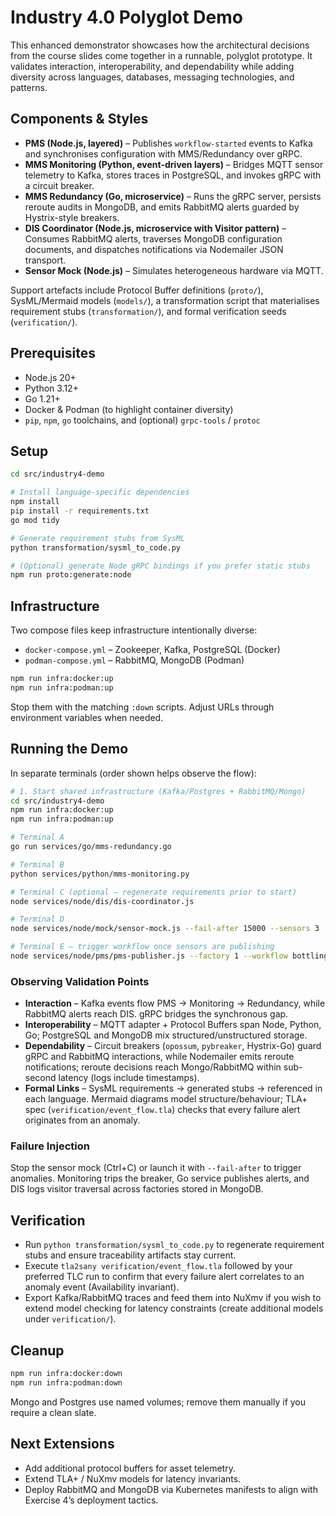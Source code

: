 # Industry 4.0 Polyglot Demo

This enhanced demonstrator showcases how the architectural decisions from the course slides come together in a runnable, polyglot prototype. It validates interaction, interoperability, and dependability while adding diversity across languages, databases, messaging technologies, and patterns.

## Components & Styles
- **PMS (Node.js, layered)** – Publishes `workflow-started` events to Kafka and synchronises configuration with MMS/Redundancy over gRPC.
- **MMS Monitoring (Python, event-driven layers)** – Bridges MQTT sensor telemetry to Kafka, stores traces in PostgreSQL, and invokes gRPC with a circuit breaker.
- **MMS Redundancy (Go, microservice)** – Runs the gRPC server, persists reroute audits in MongoDB, and emits RabbitMQ alerts guarded by Hystrix-style breakers.
- **DIS Coordinator (Node.js, microservice with Visitor pattern)** – Consumes RabbitMQ alerts, traverses MongoDB configuration documents, and dispatches notifications via Nodemailer JSON transport.
- **Sensor Mock (Node.js)** – Simulates heterogeneous hardware via MQTT.

Support artefacts include Protocol Buffer definitions (`proto/`), SysML/Mermaid models (`models/`), a transformation script that materialises requirement stubs (`transformation/`), and formal verification seeds (`verification/`).

## Prerequisites
- Node.js 20+
- Python 3.12+
- Go 1.21+
- Docker & Podman (to highlight container diversity)
- `pip`, `npm`, `go` toolchains, and (optional) `grpc-tools` / `protoc`

## Setup
```bash
cd src/industry4-demo

# Install language-specific dependencies
npm install
pip install -r requirements.txt
go mod tidy

# Generate requirement stubs from SysML
python transformation/sysml_to_code.py

# (Optional) generate Node gRPC bindings if you prefer static stubs
npm run proto:generate:node
```

## Infrastructure
Two compose files keep infrastructure intentionally diverse:
- `docker-compose.yml` – Zookeeper, Kafka, PostgreSQL (Docker)
- `podman-compose.yml` – RabbitMQ, MongoDB (Podman)

```bash
npm run infra:docker:up
npm run infra:podman:up
```

Stop them with the matching `:down` scripts. Adjust URLs through environment variables when needed.

## Running the Demo
In separate terminals (order shown helps observe the flow):
```bash
# 1. Start shared infrastructure (Kafka/Postgres + RabbitMQ/Mongo)
cd src/industry4-demo
npm run infra:docker:up
npm run infra:podman:up

# Terminal A
go run services/go/mms-redundancy.go

# Terminal B
python services/python/mms-monitoring.py

# Terminal C (optional – regenerate requirements prior to start)
node services/node/dis/dis-coordinator.js

# Terminal D
node services/node/mock/sensor-mock.js --fail-after 15000 --sensors 3

# Terminal E – trigger workflow once sensors are publishing
node services/node/pms/pms-publisher.js --factory 1 --workflow bottling
```

### Observing Validation Points
- **Interaction** – Kafka events flow PMS → Monitoring → Redundancy, while RabbitMQ alerts reach DIS. gRPC bridges the synchronous gap.
- **Interoperability** – MQTT adapter + Protocol Buffers span Node, Python, Go; PostgreSQL and MongoDB mix structured/unstructured storage.
- **Dependability** – Circuit breakers (`opossum`, `pybreaker`, Hystrix-Go) guard gRPC and RabbitMQ interactions, while Nodemailer emits reroute notifications; reroute decisions reach Mongo/RabbitMQ within sub-second latency (logs include timestamps).
- **Formal Links** – SysML requirements → generated stubs → referenced in each language. Mermaid diagrams model structure/behaviour; TLA+ spec (`verification/event_flow.tla`) checks that every failure alert originates from an anomaly.

### Failure Injection
Stop the sensor mock (Ctrl+C) or launch it with `--fail-after` to trigger anomalies. Monitoring trips the breaker, Go service publishes alerts, and DIS logs visitor traversal across factories stored in MongoDB.

## Verification
- Run `python transformation/sysml_to_code.py` to regenerate requirement stubs and ensure traceability artifacts stay current.
- Execute `tla2sany verification/event_flow.tla` followed by your preferred TLC run to confirm that every failure alert correlates to an anomaly event (Availability invariant).
- Export Kafka/RabbitMQ traces and feed them into NuXmv if you wish to extend model checking for latency constraints (create additional models under `verification/`).

## Cleanup
```bash
npm run infra:docker:down
npm run infra:podman:down
```

Mongo and Postgres use named volumes; remove them manually if you require a clean slate.

## Next Extensions
- Add additional protocol buffers for asset telemetry.
- Extend TLA+ / NuXmv models for latency invariants.
- Deploy RabbitMQ and MongoDB via Kubernetes manifests to align with Exercise 4’s deployment tactics.
